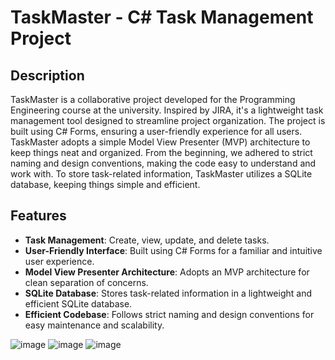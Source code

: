 # TaskMaster - C# Task Management Project

## Description

TaskMaster is a collaborative project developed for the Programming Engineering course at the university. Inspired by JIRA, it's a lightweight task management tool designed to streamline project organization. The project is built using C# Forms, ensuring a user-friendly experience for all users. TaskMaster adopts a simple Model View Presenter (MVP) architecture to keep things neat and organized. From the beginning, we adhered to strict naming and design conventions, making the code easy to understand and work with. To store task-related information, TaskMaster utilizes a SQLite database, keeping things simple and efficient.

## Features

- **Task Management**: Create, view, update, and delete tasks.
- **User-Friendly Interface**: Built using C# Forms for a familiar and intuitive user experience.
- **Model View Presenter Architecture**: Adopts an MVP architecture for clean separation of concerns.
- **SQLite Database**: Stores task-related information in a lightweight and efficient SQLite database.
- **Efficient Codebase**: Follows strict naming and design conventions for easy maintenance and scalability.

![image](Docs\Screenshots\Subtask.png)
![image](Docs\Screenshots\Profile.png)
![image](Docs\Screenshots\Users.png)
